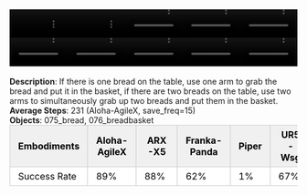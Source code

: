<!DOCTYPE html>
<html lang="en">
<body>
    <div style="display: flex;">
        <video src="./task_video_clean/place_bread_basket/aloha-agilex_head.mp4" controls loop muted autoplay style="width: 20.0%;"></video>
        <video src="./task_video_clean/place_bread_basket/franka-panda_head.mp4" controls loop muted autoplay style="width: 20.0%;"></video>
        <video src="./task_video_clean/place_bread_basket/ARX-X5_head.mp4" controls loop muted autoplay style="width: 20.0%;"></video>
        <video src="./task_video_clean/place_bread_basket/piper_head.mp4" controls loop muted autoplay style="width: 20.0%;"></video>
        <video src="./task_video_clean/place_bread_basket/ur5-wsg_head.mp4" controls loop muted autoplay style="width: 20.0%;"></video>
    </div>
    <div style="display: flex;">
        <video src="./task_video_clean/place_bread_basket/aloha-agilex_world.mp4" controls loop muted autoplay style="width: 20.0%;"></video>
        <video src="./task_video_clean/place_bread_basket/franka-panda_world.mp4" controls loop muted autoplay style="width: 20.0%;"></video>
        <video src="./task_video_clean/place_bread_basket/ARX-X5_world.mp4" controls loop muted autoplay style="width: 20.0%;"></video>
        <video src="./task_video_clean/place_bread_basket/piper_world.mp4" controls loop muted autoplay style="width: 20.0%;"></video>
        <video src="./task_video_clean/place_bread_basket/ur5-wsg_world.mp4" controls loop muted autoplay style="width: 20.0%;"></video>
    </div>
    <br><b>Description</b>: If there is one bread on the table, use one arm to grab the bread and put it in the basket, if there are two breads on the table, use two arms to simultaneously grab up two breads and put them in the basket.<br>
    <b>Average Steps</b>: 231 (Aloha-AgileX, save_freq=15)<br>
    <b>Objects</b>: 075_bread, 076_breadbasket<br>
    <table style="margin:0 auto;border-collapse:collapse;width:auto;min-width:180px;background-color:white;">
        <thead>
            <tr style="background:#f0f0f0;">
                <th style="border:1px solid #ccc;padding:6px 14px;color:black;">Embodiments</th>
                <th style="border:1px solid #ccc;padding:6px 14px;color:black;">Aloha-AgileX</th>
                <th style="border:1px solid #ccc;padding:6px 14px;color:black;">ARX-X5</th>
                <th style="border:1px solid #ccc;padding:6px 14px;color:black;">Franka-Panda</th>
                <th style="border:1px solid #ccc;padding:6px 14px;color:black;">Piper</th>
                <th style="border:1px solid #ccc;padding:6px 14px;color:black;">UR5-Wsg</th>
            </tr>
        </thead>
        <tbody>
            <tr style="background:white;">
                <td style="border:1px solid #ccc;padding:6px 14px;color:black;">Success Rate</td>
                <td style="border:1px solid #ccc;padding:6px 14px;color:black;">89%</td>
                <td style="border:1px solid #ccc;padding:6px 14px;color:black;">88%</td>
                <td style="border:1px solid #ccc;padding:6px 14px;color:black;">62%</td>
                <td style="border:1px solid #ccc;padding:6px 14px;color:black;">1%</td>
                <td style="border:1px solid #ccc;padding:6px 14px;color:black;">67%</td>
            </tr>
        </tbody>
    </table>
</body>
</html>
